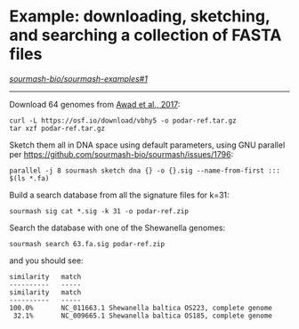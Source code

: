 # Example: downloading, sketching, and searching a collection of FASTA files

*[sourmash-bio/sourmash-examples#1](https://github.com/sourmash-bio/sourmash-examples/issues/1)*

---

Download 64 genomes from [Awad et al., 2017](https://www.biorxiv.org/content/10.1101/155358v3):

```shell
curl -L https://osf.io/download/vbhy5 -o podar-ref.tar.gz
tar xzf podar-ref.tar.gz
```

Sketch them all in DNA space using default parameters, using GNU parallel per https://github.com/sourmash-bio/sourmash/issues/1796:
```shell
parallel -j 8 sourmash sketch dna {} -o {}.sig --name-from-first ::: $(ls *.fa)
```

Build a search database from all the signature files for k=31:
```shell
sourmash sig cat *.sig -k 31 -o podar-ref.zip
```

Search the database with one of the Shewanella genomes:
```shell
sourmash search 63.fa.sig podar-ref.zip
```

and you should see:
```
similarity   match
----------   -----
similarity   match
----------   -----
100.0%       NC_011663.1 Shewanella baltica OS223, complete genome
 32.1%       NC_009665.1 Shewanella baltica OS185, complete genome
```
